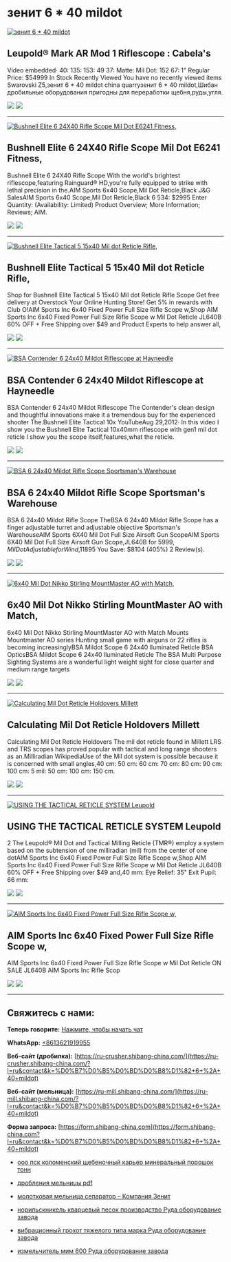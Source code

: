 # зенит 6 * 40 mildot

<a href="https://swt.shibang-china.com/?l=ru&img&k=%D0%B7%D0%B5%D0%BD%D0%B8%D1%82+6+%2A+40+mildot" target="_blank">![зенит 6 * 40 mildot](http://static.shibang-china.com/all-800x300/946.jpg)</a>

## Leupold® Mark AR Mod 1 Riflescope : Cabela's
Video embedded&#0183;&#32;40: 135: 153: 49 37: Matte: Mil Dot: 152 67: 1" Regular Price: $54999 In Stock Recently Viewed You have no recently viewed items Swarovski Z5,зенит 6 * 40 mildot china quarryзенит 6 * 40 mildot,Шибан дробильные оборудования пригодны для переработки щебня,руды,угля.


<a href="https://whatsapp.shibangsoft.com/WhatsApp.php" target="_blank" title="WhatsApp">![](http://static.shibang-china.com/icon/whatsapp.png)</a> <a href="https://swt.shibang-china.com/?l=ru&icon&k=%D0%B7%D0%B5%D0%BD%D0%B8%D1%82+6+%2A+40+mildot" target="_blank">![](http://static.shibang-china.com/icon/chat-ru.png)</a>

---

<a href="https://swt.shibang-china.com/?l=ru&img&k=%D0%B7%D0%B5%D0%BD%D0%B8%D1%82+6+%2A+40+mildot" target="_blank">![Bushnell Elite 6 24X40 Rifle Scope Mil Dot E6241 Fitness,](http://static.shibang-china.com/all-800x300/1529.jpg)</a>

## Bushnell Elite 6 24X40 Rifle Scope Mil Dot E6241 Fitness,
Bushnell Elite 6 24X40 Rifle Scope With the world's brightest riflescope,featuring Rainguard® HD,you're fully equipped to strike with lethal precision in the.AIM Sports 6x40 Scope,Mil Dot Reticle,Black J&G SalesAIM Sports 6x40 Scope,Mil Dot Reticle,Black 6 534: $2995 Enter Quantity: (Availability: Limited) Product Overview; More Information; Reviews; AIM.


<a href="https://whatsapp.shibangsoft.com/WhatsApp.php" target="_blank" title="WhatsApp">![](http://static.shibang-china.com/icon/whatsapp.png)</a> <a href="https://swt.shibang-china.com/?l=ru&icon&k=%D0%B7%D0%B5%D0%BD%D0%B8%D1%82+6+%2A+40+mildot" target="_blank">![](http://static.shibang-china.com/icon/chat-ru.png)</a>

---

<a href="https://swt.shibang-china.com/?l=ru&img&k=%D0%B7%D0%B5%D0%BD%D0%B8%D1%82+6+%2A+40+mildot" target="_blank">![Bushnell Elite Tactical 5 15x40 Mil dot Reticle Rifle,](http://static.shibang-china.com/all-800x300/1207.jpg)</a>

## Bushnell Elite Tactical 5 15x40 Mil dot Reticle Rifle,
Shop for Bushnell Elite Tactical 5 15x40 Mil dot Reticle Rifle Scope Get free delivery at Overstock Your Online Hunting Store! Get 5% in rewards with Club O!AIM Sports Inc 6x40 Fixed Power Full Size Rifle Scope w,Shop AIM Sports Inc 6x40 Fixed Power Full Size Rifle Scope w Mil Dot Reticle JL640B 60% OFF + Free Shipping over $49 and Product Experts to help answer all,


<a href="https://whatsapp.shibangsoft.com/WhatsApp.php" target="_blank" title="WhatsApp">![](http://static.shibang-china.com/icon/whatsapp.png)</a> <a href="https://swt.shibang-china.com/?l=ru&icon&k=%D0%B7%D0%B5%D0%BD%D0%B8%D1%82+6+%2A+40+mildot" target="_blank">![](http://static.shibang-china.com/icon/chat-ru.png)</a>

---

<a href="https://swt.shibang-china.com/?l=ru&img&k=%D0%B7%D0%B5%D0%BD%D0%B8%D1%82+6+%2A+40+mildot" target="_blank">![BSA Contender 6 24x40 Mildot Riflescope at Hayneedle](http://static.shibang-china.com/all-800x300/772.jpg)</a>

## BSA Contender 6 24x40 Mildot Riflescope at Hayneedle
BSA Contender 6 24x40 Mildot Riflescope The Contender's clean design and thoughtful innovations make it a tremendous buy for the experienced shooter The.Bushnell Elite Tactical 10x YouTubeAug 29,2012&#0183;&#32;In this video I show you the Bushnell Elite Tactical 10x40mm riflescope with gen1 mil dot reticle I show you the scope itself,features,what the reticle.


<a href="https://whatsapp.shibangsoft.com/WhatsApp.php" target="_blank" title="WhatsApp">![](http://static.shibang-china.com/icon/whatsapp.png)</a> <a href="https://swt.shibang-china.com/?l=ru&icon&k=%D0%B7%D0%B5%D0%BD%D0%B8%D1%82+6+%2A+40+mildot" target="_blank">![](http://static.shibang-china.com/icon/chat-ru.png)</a>

---

<a href="https://swt.shibang-china.com/?l=ru&img&k=%D0%B7%D0%B5%D0%BD%D0%B8%D1%82+6+%2A+40+mildot" target="_blank">![BSA 6 24x40 Mildot Rifle Scope Sportsman's Warehouse](http://static.shibang-china.com/all-800x300/57.jpg)</a>

## BSA 6 24x40 Mildot Rifle Scope Sportsman's Warehouse
BSA 6 24x40 Mildot Rifle Scope TheBSA 6 24x40 Mildot Rifle Scope has a finger adjustable turret and adjustable objective Sportsman's WarehouseAIM Sports 6X40 Mil Dot Full Size Airsoft Gun ScopeAIM Sports 6X40 Mil Dot Full Size Airsoft Gun Scope,JL640B for $5999,Mil Dot Adjustable for Wind,$11895 You Save: $8104 (405%) 2 Review(s).


<a href="https://whatsapp.shibangsoft.com/WhatsApp.php" target="_blank" title="WhatsApp">![](http://static.shibang-china.com/icon/whatsapp.png)</a> <a href="https://swt.shibang-china.com/?l=ru&icon&k=%D0%B7%D0%B5%D0%BD%D0%B8%D1%82+6+%2A+40+mildot" target="_blank">![](http://static.shibang-china.com/icon/chat-ru.png)</a>

---

<a href="https://swt.shibang-china.com/?l=ru&img&k=%D0%B7%D0%B5%D0%BD%D0%B8%D1%82+6+%2A+40+mildot" target="_blank">![6x40 Mil Dot Nikko Stirling MountMaster AO with Match,](http://static.shibang-china.com/all-800x300/1370.jpg)</a>

## 6x40 Mil Dot Nikko Stirling MountMaster AO with Match,
6x40 Mil Dot Nikko Stirling MountMaster AO with Match Mounts Mountmaster AO series Hunting small game with airguns or 22 rifles is becoming increasinglyBSA Mildot Scope 6 24x40 lluminated Reticle BSA OpticsBSA Mildot Scope 6 24x40 lluminated Reticle The BSA Multi Purpose Sighting Systems are a wonderful light weight sight for close quarter and medium range targets


<a href="https://whatsapp.shibangsoft.com/WhatsApp.php" target="_blank" title="WhatsApp">![](http://static.shibang-china.com/icon/whatsapp.png)</a> <a href="https://swt.shibang-china.com/?l=ru&icon&k=%D0%B7%D0%B5%D0%BD%D0%B8%D1%82+6+%2A+40+mildot" target="_blank">![](http://static.shibang-china.com/icon/chat-ru.png)</a>

---

<a href="https://swt.shibang-china.com/?l=ru&img&k=%D0%B7%D0%B5%D0%BD%D0%B8%D1%82+6+%2A+40+mildot" target="_blank">![Calculating Mil Dot Reticle Holdovers Millett](http://static.shibang-china.com/all-800x300/400.jpg)</a>

## Calculating Mil Dot Reticle Holdovers Millett
Calculating Mil Dot Reticle Holdovers The mil dot reticle found in Millett LRS and TRS scopes has proved popular with tactical and long range shooters as an.Milliradian WikipediaUse of the Mil dot system is possible because it is concerned with small angles,40 cm: 50 cm: 60 cm: 70 cm: 80 cm: 90 cm: 100 cm: 5 mil: 50 cm: 100 cm: 150 cm.


<a href="https://whatsapp.shibangsoft.com/WhatsApp.php" target="_blank" title="WhatsApp">![](http://static.shibang-china.com/icon/whatsapp.png)</a> <a href="https://swt.shibang-china.com/?l=ru&icon&k=%D0%B7%D0%B5%D0%BD%D0%B8%D1%82+6+%2A+40+mildot" target="_blank">![](http://static.shibang-china.com/icon/chat-ru.png)</a>

---

<a href="https://swt.shibang-china.com/?l=ru&img&k=%D0%B7%D0%B5%D0%BD%D0%B8%D1%82+6+%2A+40+mildot" target="_blank">![USING THE TACTICAL RETICLE SYSTEM Leupold](http://static.shibang-china.com/all-800x300/729.jpg)</a>

## USING THE TACTICAL RETICLE SYSTEM Leupold
2 The Leupold® Mil Dot and Tactical Milling Reticle (TMR®) employ a system based on the subtension of one milliradian (mil) from the center of one dotAIM Sports Inc 6x40 Fixed Power Full Size Rifle Scope w,Shop AIM Sports Inc 6x40 Fixed Power Full Size Rifle Scope w Mil Dot Reticle JL640B 60% OFF + Free Shipping over $49 and,40 mm: Eye Relief: 35" Exit Pupil: 66 mm:


<a href="https://whatsapp.shibangsoft.com/WhatsApp.php" target="_blank" title="WhatsApp">![](http://static.shibang-china.com/icon/whatsapp.png)</a> <a href="https://swt.shibang-china.com/?l=ru&icon&k=%D0%B7%D0%B5%D0%BD%D0%B8%D1%82+6+%2A+40+mildot" target="_blank">![](http://static.shibang-china.com/icon/chat-ru.png)</a>

---

<a href="https://swt.shibang-china.com/?l=ru&img&k=%D0%B7%D0%B5%D0%BD%D0%B8%D1%82+6+%2A+40+mildot" target="_blank">![AIM Sports Inc 6x40 Fixed Power Full Size Rifle Scope w,](http://static.shibang-china.com/all-800x300/790.jpg)</a>

## AIM Sports Inc 6x40 Fixed Power Full Size Rifle Scope w,
AIM Sports Inc 6x40 Fixed Power Full Size Rifle Scope w Mil Dot Reticle ON SALE JL640B AIM Sports Inc Rifle Scop

<a href="https://whatsapp.shibangsoft.com/WhatsApp.php" target="_blank" title="WhatsApp">![](http://static.shibang-china.com/icon/whatsapp.png)</a> <a href="https://swt.shibang-china.com/?l=ru&icon&k=%D0%B7%D0%B5%D0%BD%D0%B8%D1%82+6+%2A+40+mildot" target="_blank">![](http://static.shibang-china.com/icon/chat-ru.png)</a>

---
## Свяжитесь с нами:

**Теперь говорите:** [Нажмите, чтобы начать чат](https://swt.shibang-china.com?l=ru&contact&k=%D0%B7%D0%B5%D0%BD%D0%B8%D1%82+6+%2A+40+mildot)

**WhatsApp:**  [+8613621919955](https://whatsapp.shibangsoft.com/WhatsApp.php)

**Веб-сайт (дробилка):** [https://ru-crusher.shibang-china.com/](https://ru-crusher.shibang-china.com/?l=ru&contact&k=%D0%B7%D0%B5%D0%BD%D0%B8%D1%82+6+%2A+40+mildot)

**Веб-сайт (мельница):** [https://ru-mill.shibang-china.com/](https://ru-mill.shibang-china.com/?l=ru&contact&k=%D0%B7%D0%B5%D0%BD%D0%B8%D1%82+6+%2A+40+mildot)

**Форма запроса:** [https://form.shibang-china.com](https://form.shibang-china.com?l=ru&contact&k=%D0%B7%D0%B5%D0%BD%D0%B8%D1%82+6+%2A+40+mildot)

* [ооо пск коломенский щебеночный карьер минеральный порошок тонн](../92/%D0%BE%D0%BE%D0%BE%20%D0%BF%D1%81%D0%BA%20%D0%BA%D0%BE%D0%BB%D0%BE%D0%BC%D0%B5%D0%BD%D1%81%D0%BA%D0%B8%D0%B9%20%D1%89%D0%B5%D0%B1%D0%B5%D0%BD%D0%BE%D1%87%D0%BD%D1%8B%D0%B9%20%D0%BA%D0%B0%D1%80%D1%8C%D0%B5%D1%80%20%D0%BC%D0%B8%D0%BD%D0%B5%D1%80%D0%B0%D0%BB%D1%8C%D0%BD%D1%8B%D0%B9%20%D0%BF%D0%BE%D1%80%D0%BE%D1%88%D0%BE%D0%BA%20%D1%82%D0%BE%D0%BD%D0%BD.md)

* [дробления мельницы pdf](../103/%D0%B4%D1%80%D0%BE%D0%B1%D0%BB%D0%B5%D0%BD%D0%B8%D1%8F%20%D0%BC%D0%B5%D0%BB%D1%8C%D0%BD%D0%B8%D1%86%D1%8B%20pdf.md)

* [молотковая мельница сепаратор – Компания Зенит](../95/%D0%BC%D0%BE%D0%BB%D0%BE%D1%82%D0%BA%D0%BE%D0%B2%D0%B0%D1%8F%20%D0%BC%D0%B5%D0%BB%D1%8C%D0%BD%D0%B8%D1%86%D0%B0%20%D1%81%D0%B5%D0%BF%D0%B0%D1%80%D0%B0%D1%82%D0%BE%D1%80%20%E2%80%93%20%D0%9A%D0%BE%D0%BC%D0%BF%D0%B0%D0%BD%D0%B8%D1%8F%20%D0%97%D0%B5%D0%BD%D0%B8%D1%82.md)

* [норильскникель кварцевый песок производство Руда оборудование завода](../98/%D0%BD%D0%BE%D1%80%D0%B8%D0%BB%D1%8C%D1%81%D0%BA%D0%BD%D0%B8%D0%BA%D0%B5%D0%BB%D1%8C%20%D0%BA%D0%B2%D0%B0%D1%80%D1%86%D0%B5%D0%B2%D1%8B%D0%B9%20%D0%BF%D0%B5%D1%81%D0%BE%D0%BA%20%D0%BF%D1%80%D0%BE%D0%B8%D0%B7%D0%B2%D0%BE%D0%B4%D1%81%D1%82%D0%B2%D0%BE%20%D0%A0%D1%83%D0%B4%D0%B0%20%D0%BE%D0%B1%D0%BE%D1%80%D1%83%D0%B4%D0%BE%D0%B2%D0%B0%D0%BD%D0%B8%D0%B5%20%D0%B7%D0%B0%D0%B2%D0%BE%D0%B4%D0%B0.md)

* [вибрационный грохот тяжелого типа марка Руда оборудование завода](../99/%D0%B2%D0%B8%D0%B1%D1%80%D0%B0%D1%86%D0%B8%D0%BE%D0%BD%D0%BD%D1%8B%D0%B9%20%D0%B3%D1%80%D0%BE%D1%85%D0%BE%D1%82%20%D1%82%D1%8F%D0%B6%D0%B5%D0%BB%D0%BE%D0%B3%D0%BE%20%D1%82%D0%B8%D0%BF%D0%B0%20%D0%BC%D0%B0%D1%80%D0%BA%D0%B0%20%D0%A0%D1%83%D0%B4%D0%B0%20%D0%BE%D0%B1%D0%BE%D1%80%D1%83%D0%B4%D0%BE%D0%B2%D0%B0%D0%BD%D0%B8%D0%B5%20%D0%B7%D0%B0%D0%B2%D0%BE%D0%B4%D0%B0.md)

* [измельчитель мим 600 Руда оборудование завода](../97/%D0%B8%D0%B7%D0%BC%D0%B5%D0%BB%D1%8C%D1%87%D0%B8%D1%82%D0%B5%D0%BB%D1%8C%20%D0%BC%D0%B8%D0%BC%20600%20%D0%A0%D1%83%D0%B4%D0%B0%20%D0%BE%D0%B1%D0%BE%D1%80%D1%83%D0%B4%D0%BE%D0%B2%D0%B0%D0%BD%D0%B8%D0%B5%20%D0%B7%D0%B0%D0%B2%D0%BE%D0%B4%D0%B0.md)